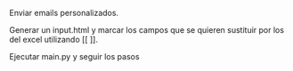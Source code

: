 Enviar emails personalizados.

Generar un input.html y marcar los campos que se quieren sustituir por los del excel utilizando [[ ]].

Ejecutar main.py y seguir los pasos